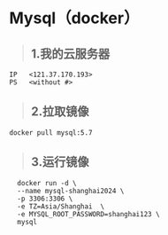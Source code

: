 # Mysql（docker）



> ## 1.我的云服务器

```shell
IP   <121.37.170.193>
PS   <without #>
```



> ## 2.拉取镜像

```shell
docker pull mysql:5.7
```



> ## 3.运行镜像

```
  docker run -d \
  --name mysql-shanghai2024 \
  -p 3306:3306 \
  -e TZ=Asia/Shanghai  \
  -e MYSQL_ROOT_PASSWORD=shanghai123 \
  mysql
```

